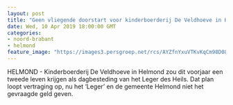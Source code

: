 ```yaml
---
layout: post
title: "Geen vliegende doorstart voor kinderboerderij De Veldhoeve in Helmond"
date: Wed, 10 Apr 2019 18:00:00 GMT
categories: 
- noord-brabant 
- helmond 
feature_image: "https://images3.persgroep.net/rcs/AYZfnYxuVTKvKqCm98D08pZ_06M/diocontent/145237158/_fitwidth/400/?appId=21791a8992982cd8da851550a453bd7f&quality=0.7"
---
```


HELMOND - Kinderboerderij De Veldhoeve in Helmond zou dit voorjaar een tweede leven krijgen als dagbesteding van het Leger des Heils. Dat plan loopt vertraging op, nu het ‘Leger’ en de gemeente Helmond niet het gevraagde geld geven.
